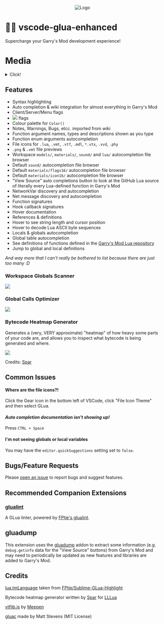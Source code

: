 <p align="center">
	<img alt="Logo" src="https://github.com/WilliamVenner/vscode-glua-enhanced/blob/master/resources/logo.png?raw=true"/>
</p>

# 👨‍💻 vscode-glua-enhanced

Supercharge your Garry's Mod development experience!

# Media

<details><summary>Click!</summary>

![](https://i.imgur.com/AklgD6Z.gif)

![](https://i.imgur.com/RzRw1PP.gif)

![](https://i.imgur.com/tPCzNIv.gif)

![](https://i.imgur.com/qoFhgWa.png)

![](https://i.imgur.com/OCb740O.png)

![](https://i.imgur.com/4PEOp4C.png)

![](https://i.imgur.com/EoB99zZ.png)

![](https://i.imgur.com/QRKMSh8.png)

![](https://i.imgur.com/X19jxT0.png)

</details>

## Features

* Syntax highlighting
* Auto completion & wiki integration for almost everything in Garry's Mod
* Client/Server/Menu flags
* ![](https://i.imgur.com/2SlS4Gc.png) flags
* Colour palette for `Color()`
* Notes, Warnings, Bugs, etcc. imported from wiki
* Function argument names, types and descriptions shown as you type
* Function enum arguments autocompletion
* File icons for `.lua`, `.vmt`, `.vtf`, `.mdl`, `*.vtx`, `.vvd`, `.phy`
* `.png` & `.vmt` file previews
* Workspace `models/`, `materials/`, `sound/` and `lua/` autocompletion file browser
* Default `sound/` autocompletion file browser
* Default `materials/flags16/` autocompletion file browser
* Default `materials/icon16/` autocompletion file browser
* "View Source" auto completions button to look at the GitHub Lua source of literally every Lua-defined function in Garry's Mod
* NetworkVar discovery and autocompletion
* Net message discovery and autocompletion
* Function signatures
* Hook callback signatures
* Hover documentation
* References & definitions
* Hover to see string length and cursor position
* Hover to decode Lua ASCII byte sequences
* Locals & globals autocompletion
* Global table autocompletion
* See definitions of functions defined in the [Garry's Mod Lua repository](https://github.com/Facepunch/garrysmod)
* Jump to global and local definitions

_And way more that I can't really be bothered to list because there are just too many :D_

### Workspace Globals Scanner

![](https://i.imgur.com/h9bRE4T.png)

### Global Calls Optimizer

![](https://i.imgur.com/o45kMdL.png)

### Bytecode Heatmap Generator

Generates a (very, VERY approximate) "heatmap" of how heavy some parts of your code are, and allows you to inspect what bytecode is being generated and where.

![](https://i.imgur.com/Z19qm3W.png)

Credits: [Spar](https://github.com/GitSparTV)

## Common Issues

#### Where are the file icons?!

Click the Gear icon in the bottom left of VSCode, click "File Icon Theme" and then select GLua.

#### _Auto completion documentation isn't showing up!_

Press `CTRL + Space`

#### I'm not seeing globals or local variables

You may have the `editor.quickSuggestions` setting set to `false`.

## Bugs/Feature Requests

Please [open an issue](https://github.com/WilliamVenner/vscode-glua-enhanced/issues) to report bugs and suggest features.

## Recommended Companion Extensions

### [glualint](https://marketplace.visualstudio.com/items?itemName=goz3rr.vscode-glualint)

A GLua linter, powered by [FPtje's glualint](https://github.com/FPtje/GLuaFixer).

## gluadump

This extension uses the [gluadump](https://github.com/WilliamVenner/gluadump) addon to extract some information (e.g. `debug.getinfo` data for the "View Source" buttons) from Garry's Mod and may need to periodically be updated as new features and libraries are added to Garry's Mod.

## Credits

[lua.tmLanguage](https://github.com/WilliamVenner/vscode-glua-enhanced/blob/master/syntaxes/lua.tmLanguage) taken from [FPtje/Sublime-GLua-Highlight](https://github.com/FPtje/Sublime-GLua-Highlight/)

Bytecode heatmap generator written by [Spar](https://github.com/GitSparTV) for [LLLua](https://github.com/GitSparTV/LLLua/)

[vtflib.js](https://github.com/meepen/vtflib.js) by [Meepen](https://github.com/meepen)

[gluac](https://github.com/everyday-as/gluac) made by Matt Stevens (MIT License)
